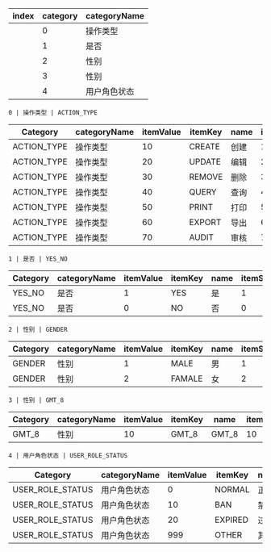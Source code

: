 |index | category | categoryName|
|------|----------|-------------|
    |0| 操作类型 | ACTION_TYPE |
    |1| 是否 | YES_NO |
    |2| 性别 | GENDER |
    |3| 性别 | GMT_8 |
    |4| 用户角色状态 | USER_ROLE_STATUS |



    0 | 操作类型 | ACTION_TYPE

| Category | categoryName | itemValue | itemKey | name | itemSeq |
|----------------------|--------------|-----------|---------|------|---------|
|ACTION_TYPE|操作类型|10|CREATE|创建|10|
|ACTION_TYPE|操作类型|20|UPDATE|编辑|20|
|ACTION_TYPE|操作类型|30|REMOVE|删除|30|
|ACTION_TYPE|操作类型|40|QUERY|查询|40|
|ACTION_TYPE|操作类型|50|PRINT|打印|50|
|ACTION_TYPE|操作类型|60|EXPORT|导出|60|
|ACTION_TYPE|操作类型|70|AUDIT|审核|70|


    1 | 是否 | YES_NO

| Category | categoryName | itemValue | itemKey | name | itemSeq |
|----------------------|--------------|-----------|---------|------|---------|
|YES_NO|是否|1|YES|是|1|
|YES_NO|是否|0|NO|否|0|


    2 | 性别 | GENDER

| Category | categoryName | itemValue | itemKey | name | itemSeq |
|----------------------|--------------|-----------|---------|------|---------|
|GENDER|性别|1|MALE|男|1|
|GENDER|性别|2|FAMALE|女|2|


    3 | 性别 | GMT_8

| Category | categoryName | itemValue | itemKey | name | itemSeq |
|----------------------|--------------|-----------|---------|------|---------|
|GMT_8|性别|10|GMT_8|GMT_8|10|


    4 | 用户角色状态 | USER_ROLE_STATUS

| Category | categoryName | itemValue | itemKey | name | itemSeq |
|----------------------|--------------|-----------|---------|------|---------|
|USER_ROLE_STATUS|用户角色状态|0|NORMAL|正常|0|
|USER_ROLE_STATUS|用户角色状态|10|BAN|禁用|10|
|USER_ROLE_STATUS|用户角色状态|20|EXPIRED|过期|20|
|USER_ROLE_STATUS|用户角色状态|999|OTHER|其他|20|






